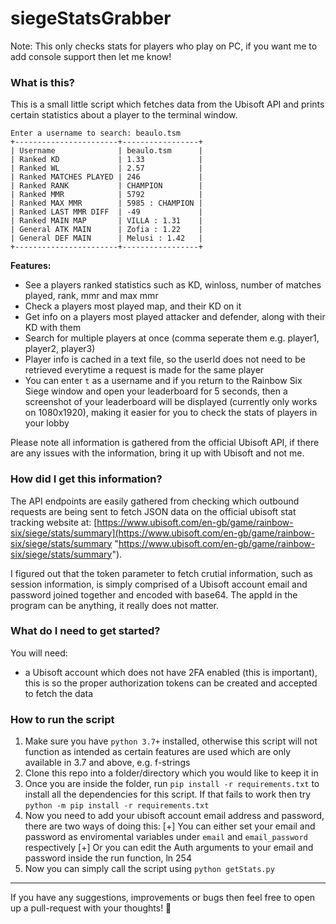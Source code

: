 # siegeStatsGrabber

Note: This only checks stats for players who play on PC, if you want me to add console support then let me know!

### What is this?
This is a small little script which fetches data from the Ubisoft API and prints certain statistics about a player to the terminal window.

```
Enter a username to search: beaulo.tsm
+-----------------------+-----------------+
| Username              | beaulo.tsm      |
| Ranked KD             | 1.33            |
| Ranked WL             | 2.57            |
| Ranked MATCHES PLAYED | 246             |
| Ranked RANK           | CHAMPION        |
| Ranked MMR            | 5792            |
| Ranked MAX MMR        | 5985 : CHAMPION |
| Ranked LAST MMR DIFF  | -49             |
| Ranked MAIN MAP       | VILLA : 1.31    |
| General ATK MAIN      | Zofia : 1.22    |
| General DEF MAIN      | Melusi : 1.42   |
+-----------------------+-----------------+
```

**Features:**
- See a players ranked statistics such as KD, winloss, number of matches played, rank, mmr and max mmr
- Check a players most played map, and their KD on it
- Get info on a players most played attacker and defender, along with their KD with them
- Search for multiple players at once (comma seperate them e.g. player1, player2, player3)
- Player info is cached in a text file, so the userId does not need to be retrieved everytime a request is made for the same player
- You can enter `t` as a username and if you return to the Rainbow Six Siege window and open your leaderboard for 5 seconds, then a screenshot of your leaderboard will be displayed (currently only works on 1080x1920), making it easier for you to check the stats of players in your lobby


Please note all information is gathered from the official Ubisoft API, if there are any issues with the information, bring it up with Ubisoft and not me.

### How did I get this information?
The API endpoints are easily gathered from checking which outbound requests are being sent to fetch JSON data on the official ubisoft stat tracking website at: [https://www.ubisoft.com/en-gb/game/rainbow-six/siege/stats/summary](https://www.ubisoft.com/en-gb/game/rainbow-six/siege/stats/summary "https://www.ubisoft.com/en-gb/game/rainbow-six/siege/stats/summary").

I figured out that the token parameter to fetch crutial information, such as session information, is simply comprised of a Ubisoft account email and password joined together and encoded with base64. The appId in the program can be anything, it really does not matter.

### What do I need to get started?
You will need:
- a Ubisoft account which does not have 2FA enabled (this is important), this is so the proper authorization tokens can be created and accepted to fetch the data

### How to run the script

1. Make sure you have `python 3.7+` installed, otherwise this script will not function as intended as certain features are used which are only available in 3.7 and above, e.g. f-strings
2. Clone this repo into a folder/directory which you would like to keep it in
3. Once you are inside the folder, run `pip install -r requirements.txt` to install all the dependencies for this script. If that fails to work then try `python -m pip install -r requirements.txt`
4. Now you need to add your ubisoft account email address and password, there are two ways of doing this:
[+] You can either set your email and password as enviromental variables under `email` and `email_password` respectively
[+] Or you can edit the Auth arguments to your email and password inside the run function, ln 254
5. Now you can simply call the script using `python getStats.py`


------------

If you have any suggestions, improvements or bugs then feel free to open up a pull-request with your thoughts! 💖
